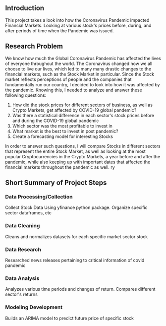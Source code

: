 ## Introduction

This project takes a look into how the Coronavirus Pandemic impacted Financial Markets. Looking at various stock's prices before, during, and after periods of time when the Pandemic was issued.

## Research Problem

We know how much the Global Coronavirus Pandemic has affected the lives of everyone throughout the world. The Coronavirus changed how we all choose to live our lives, which led to many many drastic changes to the financial markets, such as the Stock Market in particular. Since the Stock market reflects perceptions of people and the companies that fundamentally run our country, I decided to look into how it was affected by the pandemic. Knowing this,  I needed to analyze and answer these following questions:

1. How did the stock prices for different sectors of business, as well as Crypto Markets, get affected by COVID-19 global pandemic?
2. Was there a statistical difference in each sector's stock prices before and during the COVID-19 global pandemic
3. Which sector was the most profitable to invest in
4. What market is the best to invest in post pandemic?
5. Create a forecasting model for interesting Stocks

In order to answer such questions, I will compare Stocks in different sectors that represent the entire Stock Market, as well as looking at the most popular Cryptocurrencies in the Crypto Markets, a year before and after the pandemic, while also keeping up with important dates that affected the financial markets throughout the pandemic as well.
ry
## Short Summary of Project Steps

### Data Processing/Collection

Collect Stock Data Using yfinance python package. Organize specific sector dataframes, etc


### Data Cleaning

Cleans and normalizes datasets for each specific market sector stock


### Data Research

Researched news releases pertaining to critical information of covid pandemic 


### Data Analysis

Analyzes various time periods and changes of return. Compares different sector's returns


### Modeling Development

Builds an ARIMA model to predict future price of specific stock


